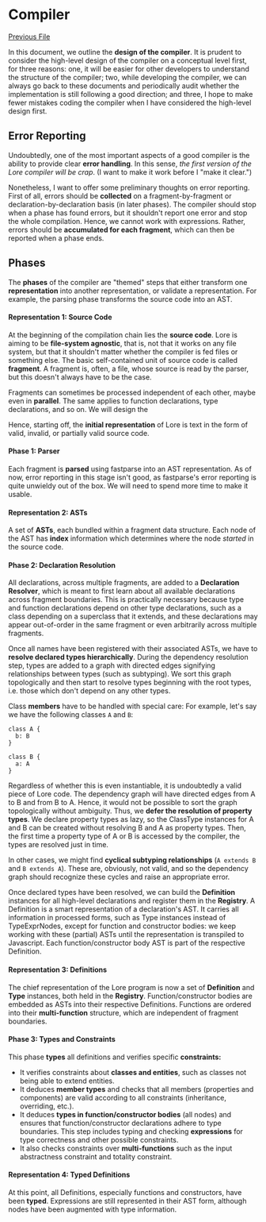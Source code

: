 # Compiler

[Previous File](05-expressions.md)

In this document, we outline the **design of the compiler**. It is prudent to consider the high-level design of the compiler on a conceptual level first, for three reasons: one, it will be easier for other developers to understand the structure of the compiler; two, while developing the compiler, we can always go back to these documents and periodically audit whether the implementation is still following a good direction; and three, I hope to make fewer mistakes coding the compiler when I have considered the high-level design first.



## Error Reporting

Undoubtedly, one of the most important aspects of a good compiler is the ability to provide clear **error handling**. In this sense, *the first version of the Lore compiler will be crap*. (I want to make it work before I "make it clear.")

Nonetheless, I want to offer some preliminary thoughts on error reporting. First of all, errors should be **collected** on a fragment-by-fragment or declaration-by-declaration basis (in later phases). The compiler should stop when a phase has found errors, but it shouldn't report one error and stop the whole compilation. Hence, we cannot work with expressions. Rather, errors should be **accumulated for each fragment**, which can then be reported when a phase ends.



## Phases

The **phases** of the compiler are "themed" steps that either transform one **representation** into another representation, or validate a representation. For example, the parsing phase transforms the source code into an AST.



#### Representation 1: Source Code

At the beginning of the compilation chain lies the **source code**. Lore is aiming to be **file-system agnostic**, that is, not that it works on any file system, but that it shouldn't matter whether the compiler is fed files or something else. The basic self-contained unit of source code is called **fragment**. A fragment is, often, a file, whose source is read by the parser, but this doesn't always have to be the case.

Fragments can sometimes be processed independent of each other, maybe even in **parallel**. The same applies to function declarations, type declarations, and so on. We will design the 

Hence, starting off, the **initial representation** of Lore is text in the form of valid, invalid, or partially valid source code.



#### Phase 1: Parser

Each fragment is **parsed** using fastparse into an AST representation. As of now, error reporting in this stage isn't good, as fastparse's error reporting is quite unwieldy out of the box. We will need to spend more time to make it usable.



#### Representation 2: ASTs

A set of **ASTs**, each bundled within a fragment data structure. Each node of the AST has **index** information which determines where the node *started* in the source code.



#### Phase 2: Declaration Resolution

All declarations, across multiple fragments, are added to a **Declaration Resolver**, which is meant to first learn about all available declarations across fragment boundaries. This is practically necessary because type and function declarations depend on other type declarations, such as a class depending on a superclass that it extends, and these declarations may appear out-of-order in the same fragment or even arbitrarily across multiple fragments.

Once all names have been registered with their associated ASTs, we have to **resolve declared types hierarchically**. During the dependency resolution step, types are added to a graph with directed edges signifying relationships between types (such as subtyping). We sort this graph topologically and then start to resolve types beginning with the root types, i.e. those which don't depend on any other types.

Class **members** have to be handled with special care: For example, let's say we have the following classes `A` and `B`:

```
class A {
  b: B
}

class B {
  a: A
}
```

Regardless of whether this is even instantiable, it is undoubtedly a valid piece of Lore code. The dependency graph will have directed edges from A to B and from B to A. Hence, it would not be possible to sort the graph topologically without ambiguity. Thus, we **defer the resolution of property types**. We declare property types as lazy, so the ClassType instances for A and B can be created without resolving B and A as property types. Then, the first time a property type of A or B is accessed by the compiler, the types are resolved just in time.

In other cases, we might find **cyclical subtyping relationships** (`A extends B` and `B extends A`). These are, obviously, not valid, and so the dependency graph should recognize these cycles and raise an appropriate error.

Once declared types have been resolved, we can build the **Definition** instances for all high-level declarations and register them in the **Registry**. A Definition is a smart representation of a declaration's AST. It carries all information in processed forms, such as Type instances instead of TypeExprNodes, except for function and constructor bodies: we keep working with these (partial) ASTs until the representation is transpiled to Javascript. Each function/constructor body AST is part of the respective Definition.



#### Representation 3: Definitions

The chief representation of the Lore program is now a set of **Definition** and **Type** instances, both held in the **Registry**. Function/constructor bodies are embedded as ASTs into their respective Definitions. Functions are ordered into their **multi-function** structure, which are independent of fragment boundaries.



#### Phase 3: Types and Constraints

This phase **types** all definitions and verifies specific **constraints:** 

- It verifies constraints about **classes and entities**, such as classes not being able to extend entities.
- It deduces **member types** and checks that all members (properties and components) are valid according to all constraints (inheritance, overriding, etc.).
- It deduces **types in function/constructor bodies** (all nodes) and ensures that function/constructor declarations adhere to type boundaries. This step includes typing and checking **expressions** for type correctness and other possible constraints. 
- It also checks constraints over **multi-functions** such as the input abstractness constraint and totality constraint.



#### Representation 4: Typed Definitions

At this point, all Definitions, especially functions and constructors, have been **typed**. Expressions are still represented in their AST form, although nodes have been augmented with type information.





